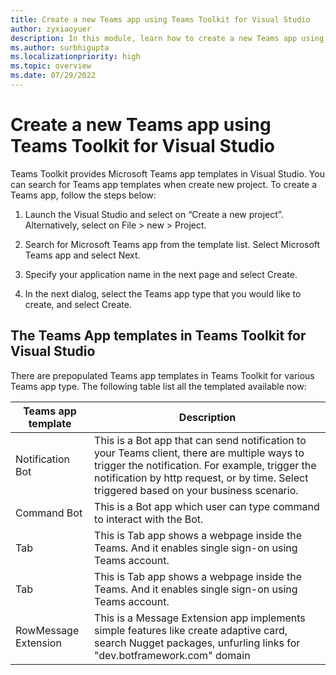 ```yaml
---
title: Create a new Teams app using Teams Toolkit for Visual Studio
author: zyxiaoyuer
description: In this module, learn how to create a new Teams app using Teams Toolkit for Visual Studio
ms.author: surbhigupta
ms.localizationpriority: high
ms.topic: overview
ms.date: 07/29/2022
---
```

# Create a new Teams app using Teams Toolkit for Visual Studio

Teams Toolkit provides Microsoft Teams app templates in Visual Studio. You can search for Teams app templates when create new project. To create a Teams app, follow the steps below:

1. Launch the Visual Studio and select on “Create a new project”. Alternatively, select on File > new > Project.
1. Search for Microsoft Teams app from the template list. Select Microsoft Teams app and select Next.

1. Specify your application name in the next page and select Create.
1. In the next dialog, select the Teams app type that you would like to create, and select Create.

## The Teams App templates in Teams Toolkit for Visual Studio

There are prepopulated Teams app templates in Teams Toolkit for various Teams app type. The following table list all the templated available now:

|Teams app template  |Description  |
|---------|---------|
|Notification Bot     |This is a Bot app that can send notification to your Teams client, there are multiple ways to trigger the notification. For example, trigger the notification by http request, or by time. Select triggered based on your business scenario.         |
|Command Bot     |This is a Bot app which user can type command to interact with the Bot.         |
|Tab     |This is Tab app shows a webpage inside the Teams. And it enables single sign-on using Teams account.         |
|Tab     |This is Tab app shows a webpage inside the Teams. And it enables single sign-on using Teams account.         |
|RowMessage Extension     |This is a Message Extension app implements simple features like create adaptive card, search Nugget packages, unfurling links for "dev.botframework.com" domain         |
